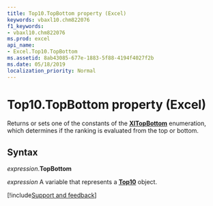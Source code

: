 ```yaml
---
title: Top10.TopBottom property (Excel)
keywords: vbaxl10.chm822076
f1_keywords:
- vbaxl10.chm822076
ms.prod: excel
api_name:
- Excel.Top10.TopBottom
ms.assetid: 8ab43085-677e-1883-5f88-4194f4027f2b
ms.date: 05/18/2019
localization_priority: Normal
---
```



# Top10.TopBottom property (Excel)

Returns or sets one of the constants of the **[XlTopBottom](Excel.XlTopBottom.md)** enumeration, which determines if the ranking is evaluated from the top or bottom.


## Syntax

_expression_.**TopBottom**

_expression_ A variable that represents a **[Top10](Excel.Top10.md)** object.




[!include[Support and feedback](~/includes/feedback-boilerplate.md)]